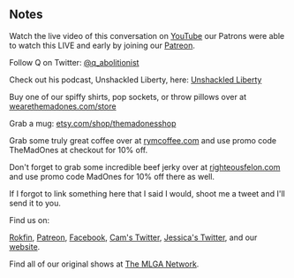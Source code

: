 ## Notes

Watch the live video of this conversation on [YouTube](https://youtu.be/Ro3p0wMT3uA) our Patrons were able to watch this LIVE and early by joining our [Patreon](https://www.patreon.com/TheMadOnes).

Follow Q on Twitter: [@q_abolitionist](https://twitter.com/q_abolitionist)

Check out his podcast, Unshackled Liberty, here: [Unshackled Liberty](https://open.spotify.com/show/5GvUaXXzMC10PpILfC9LO0)

Buy one of our spiffy shirts, pop sockets, or throw pillows over at [wearethemadones.com/store](https://wearethemadones.com/store)

Grab a mug: [etsy.com/shop/themadonesshop](https://www.etsy.com/shop/themadonesshop/)

Grab some truly great coffee over at [rymcoffee.com](http://rymcoffee.com) and use promo code TheMadOnes at checkout for 10% off.

Don't forget to grab some incredible beef jerky over at [righteousfelon.com](https://www.righteousfelon.com/) and use promo code MadOnes for 10% off there as well.

If I forgot to link something here that I said I would, shoot me a tweet and I'll send it to you.

Find us on:

[Rokfin](https://rokfin.com/TheMadOnes), [Patreon](https://patreon.com/TheMadOnes), [Facebook](https://www.facebook.com/WeAreTheMad/), [Cam's Twitter](https://twitter.com/CamHarless), [Jessica's Twitter](https://twitter.com/soupcanarchist), and our [website](http://wearethemad.com).

Find all of our original shows at [The MLGA Network](https://mlganetwork.com).
